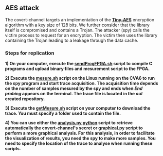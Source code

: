 ## AES attack

The covert-channel targets an implementation of the [**Tiny-AES**](https://github.com/kokke/tiny-AES-c) encryption algorithm with a key size of 128 bits. We further consider that the library itself is compromised and contains a Trojan. The attacker (spy) calls the victim process to request for an encryption. The victim then uses the library containing the Trojan leading to a leakage through the data cache.

### Steps for replication

**1) On your computer, execute the [**sendProgFPGA.sh**](https://github.com/CCALK-work/CCALK/blob/main/AES/sendProgFPGA.sh) script to compile C programs and upload binary files and mesurement script to the FPGA.**

**2) Execute the [**mesure.sh**](https://github.com/CCALK-work/CCALK/blob/main/AES/mesure.sh) script on the Linux running on the CVA6 to run the spy program and start trace acquisition. The acquisition time depends on the number of samples mesured by the spy and ends when *End probing* appears on the terminal. The trace file is located in the *out* created repository.**

**3) Execute the [**getMesure.sh**](https://github.com/CCALK-work/CCALK/blob/main/AES/getMesure.sh) script on your computer to download the trace. You must specify a folder used to contain the file.**

**4) You can use either the [**analysis.py python**](https://github.com/CCALK-work/CCALK/blob/main/AES/analysis.py) script to retrieve automatically the covert-channel's secret or [**graphical.py**](https://github.com/CCALK-work/CCALK/blob/main/AES/graphical.py) script to perform a more graphical analysis. For this analysis, in order to facilitate the visualization of results, you need the spy to make more samples. You need to specify the location of the trace to analyse when running these scripts.** 
